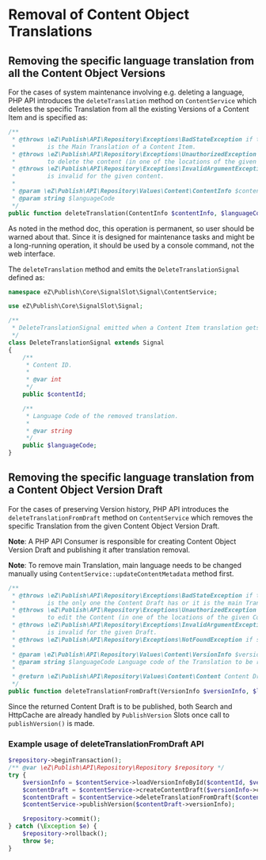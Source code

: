 # Removal of Content Object Translations

## Removing the specific language translation from all the Content Object Versions

For the cases of system maintenance involving e.g. deleting a language, PHP API introduces
the `deleteTranslation` method on `ContentService` which deletes the specific Translation from all
the existing Versions of a Content Item and is specified as:

```php
/**
 * @throws \eZ\Publish\API\Repository\Exceptions\BadStateException if the specified Translation
 *         is the Main Translation of a Content Item.
 * @throws \eZ\Publish\API\Repository\Exceptions\UnauthorizedException if the user is not allowed
 *         to delete the content (in one of the locations of the given Content Item).
 * @throws \eZ\Publish\API\Repository\Exceptions\InvalidArgumentException if languageCode argument
 *         is invalid for the given content.
 *
 * @param \eZ\Publish\API\Repository\Values\Content\ContentInfo $contentInfo
 * @param string $languageCode
 */
public function deleteTranslation(ContentInfo $contentInfo, $languageCode);
```

As noted in the method doc, this operation is permanent, so user should be warned about that.
Since it is designed for maintenance tasks and might be a long-running operation, it should be used
by a console command, not the web interface.

The `deleteTranslation` method and emits the `DeleteTranslationSignal` defined as:

```php
namespace eZ\Publish\Core\SignalSlot\Signal\ContentService;

use eZ\Publish\Core\SignalSlot\Signal;

/**
 * DeleteTranslationSignal emitted when a Content Item translation gets deleted from all Versions.
 */
class DeleteTranslationSignal extends Signal
{
    /**
     * Content ID.
     *
     * @var int
     */
    public $contentId;

    /**
     * Language Code of the removed translation.
     *
     * @var string
     */
    public $languageCode;
}
```

## Removing the specific language translation from a Content Object Version Draft

For the cases of preserving Version history, PHP API introduces the `deleteTranslationFromDraft`
method on `ContentService` which removes the specific Translation from the given
Content Object Version Draft.

**Note**: A PHP API Consumer is responsible for creating Content Object Version Draft
and publishing it after translation removal.

**Note**: To remove main Translation, main language needs to be changed manually using
`ContentService::updateContentMetadata` method first.

```php
/**
 * @throws \eZ\Publish\API\Repository\Exceptions\BadStateException if the specified Translation
 *         is the only one the Content Draft has or it is the main Translation of a Content Object.
 * @throws \eZ\Publish\API\Repository\Exceptions\UnauthorizedException if the user is not allowed
 *         to edit the Content (in one of the locations of the given Content Object).
 * @throws \eZ\Publish\API\Repository\Exceptions\InvalidArgumentException if languageCode argument
 *         is invalid for the given Draft.
 * @throws \eZ\Publish\API\Repository\Exceptions\NotFoundException if specified Version was not found
 *
 * @param \eZ\Publish\API\Repository\Values\Content\VersionInfo $versionInfo Content Version Draft
 * @param string $languageCode Language code of the Translation to be removed
 *
 * @return \eZ\Publish\API\Repository\Values\Content\Content Content Draft w/o the specified Translation
 */
public function deleteTranslationFromDraft(VersionInfo $versionInfo, $languageCode);
```

Since the returned Content Draft is to be published, both Search and HttpCache are already handled
by `PublishVersion` Slots once call to `publishVersion()` is made.

### Example usage of deleteTranslationFromDraft API

```php
$repository->beginTransaction();
/** @var \eZ\Publish\API\Repository\Repository $repository */
try {
    $versionInfo = $contentService->loadVersionInfoById($contentId, $versionNo);
    $contentDraft = $contentService->createContentDraft($versionInfo->contentInfo, $versionInfo);
    $contentDraft = $contentService->deleteTranslationFromDraft($contentDraft->versionInfo, $languageCode);
    $contentService->publishVersion($contentDraft->versionInfo);

    $repository->commit();
} catch (\Exception $e) {
    $repository->rollback();
    throw $e;
}
```
